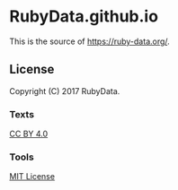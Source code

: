 # RubyData.github.io

This is the source of https://ruby-data.org/.

## License

Copyright (C) 2017 RubyData.

### Texts

[CC BY 4.0](https://creativecommons.org/licenses/by/4.0/legalcode)

### Tools

[MIT License](https://mit-license.org/)
